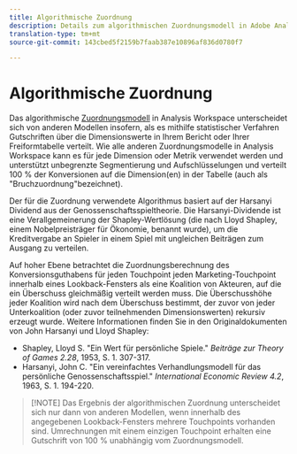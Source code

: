 ```yaml
---
title: Algorithmische Zuordnung
description: Details zum algorithmischen Zuordnungsmodell in Adobe Analytics.
translation-type: tm+mt
source-git-commit: 143cbed5f2159b7faab387e10896af836d0780f7

---
```



# Algorithmische Zuordnung

Das algorithmische [Zuordnungsmodell](attribution.md) in Analysis Workspace unterscheidet sich von anderen Modellen insofern, als es mithilfe statistischer Verfahren Gutschriften über die Dimensionswerte in Ihrem Bericht oder Ihrer Freiformtabelle verteilt. Wie alle anderen Zuordnungsmodelle in Analysis Workspace kann es für jede Dimension oder Metrik verwendet werden und unterstützt unbegrenzte Segmentierung und Aufschlüsselungen und verteilt 100 % der Konversionen auf die Dimension(en) in der Tabelle (auch als &quot;Bruchzuordnung&quot;bezeichnet).

Der für die Zuordnung verwendete Algorithmus basiert auf der Harsanyi Dividend aus der Genossenschaftsspieltheorie. Die Harsanyi-Dividende ist eine Verallgemeinerung der Shapley-Wertlösung (die nach Lloyd Shapley, einem Nobelpreisträger für Ökonomie, benannt wurde), um die Kreditvergabe an Spieler in einem Spiel mit ungleichen Beiträgen zum Ausgang zu verteilen.

Auf hoher Ebene betrachtet die Zuordnungsberechnung des Konversionsguthabens für jeden Touchpoint jeden Marketing-Touchpoint innerhalb eines Lookback-Fensters als eine Koalition von Akteuren, auf die ein Überschuss gleichmäßig verteilt werden muss. Die Überschusshöhe jeder Koalition wird nach dem Überschuss bestimmt, der zuvor von jeder Unterkoalition (oder zuvor teilnehmenden Dimensionswerten) rekursiv erzeugt wurde. Weitere Informationen finden Sie in den Originaldokumenten von John Harsanyi und Lloyd Shapley:

* Shapley, Lloyd S. &quot;Ein Wert für persönliche Spiele.&quot; *Beiträge zur Theory of Games 2.28*, 1953, S. 1. 307-317.
* Harsanyi, John C. &quot;Ein vereinfachtes Verhandlungsmodell für das persönliche Genossenschaftsspiel.&quot; *International Economic Review 4.2*, 1963, S. 1. 194-220.

> [!NOTE] Das Ergebnis der algorithmischen Zuordnung unterscheidet sich nur dann von anderen Modellen, wenn innerhalb des angegebenen Lookback-Fensters mehrere Touchpoints vorhanden sind. Umrechnungen mit einem einzigen Touchpoint erhalten eine Gutschrift von 100 % unabhängig vom Zuordnungsmodell.
